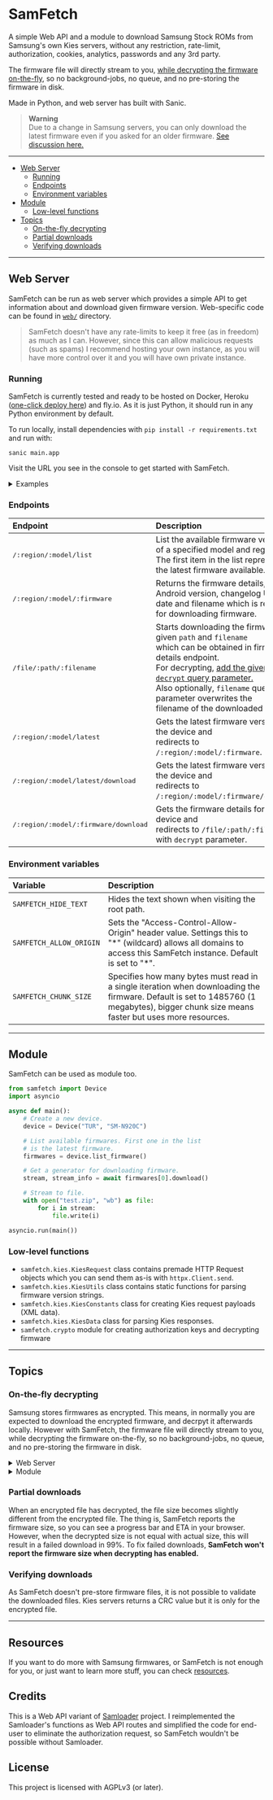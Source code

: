 # SamFetch

A simple Web API and a module to download Samsung Stock ROMs from Samsung's own Kies servers, without any restriction, rate-limit, authorization, cookies, analytics, passwords and any 3rd party. 

The firmware file will directly stream to you, [while decrypting the firmware on-the-fly](#on-the-fly-decrypting), so no background-jobs, no queue, and no pre-storing the firmware in disk.

Made in Python, and web server has built with Sanic.

> **Warning**<br>
> Due to a change in Samsung servers, you can only download the latest firmware even if you asked for an older firmware. [See discussion here.](https://github.com/ysfchn/SamFetch/issues/6)

---

* [Web Server](#web-server)
    * [Running](#running)
    * [Endpoints](#endpoints)
    * [Environment variables](#envrionment-variables)
* [Module](#module)
    * [Low-level functions](#low-level-functions)
* [Topics](#topics)
    * [On-the-fly decrypting](#on-the-fly-decrypting)
    * [Partial downloads](#partial-downloads)
    * [Verifying downloads](#verifying-downloads)

---

## Web Server

SamFetch can be run as web server which provides a simple API to get information about and download given firmware version. Web-specific code can be found in [`web/`](web/) directory.

> SamFetch doesn't have any rate-limits to keep it free (as in freedom) as much as I can. However, since this can allow malicious requests (such as spams) I recommend hosting your own instance, as you will have more control over it and you will have own private instance.

### Running

SamFetch is currently tested and ready to be hosted on Docker, Heroku ([one-click deploy here](https://heroku.com/deploy?template=https://github.com/ysfchn/SamFetch)) and fly.io. As it is just Python, it should run in any Python environment by default.

To run locally, install dependencies with `pip install -r requirements.txt` and run with:

```
sanic main.app
```

Visit the URL you see in the console to get started with SamFetch.

<details>
    <summary>Examples</summary>

```bash
$ curl http://127.0.0.1:8000/firmware/TUR/SM-N920C/latest -L
{
    "display_name": "Galaxy Note5",
    "size": 2530817088,
    "size_readable": "2.36 GB",
    "filename": "SM-N920C_1_20190117104840_n2lqmc6w6w_fac.zip.enc4",
    "path": "/neofus/9/",
    "version": "Nougat (Android 7.0)",
    "encrypt_version": 4,
    "last_modified": 20190117144207,
    "decrypt_key": "0727c304eea8a4d14835a4e6b02c0ce3",
...

$ curl http://127.0.0.1:8000/file/neofus/9/SM-N920C_1_20220819152351_1eub6wdeqb_fac.zip.enc4?decrypt=22992da4a7f887d1c4f5bdc66d116367 -O .
  % Total    % Received % Xferd  Average Speed   Time    Time     Time  Current
                                 Dload  Upload   Total   Spent    Left  Speed
100 27.0M    0 27.0M    0     0  1282k      0 --:--:--  0:00:21 --:--:-- 1499k

$ curl http://127.0.0.1:8000/file/neofus/9/SM-N920C_1_20220819152351_1eub6wdeqb_fac.zip.enc4 -O .
  % Total    % Received % Xferd  Average Speed   Time    Time     Time  Current
                                 Dload  Upload   Total   Spent    Left  Speed
  0 2413M    0 17.1M    0     0  2604k      0  0:15:48  0:00:06  0:15:42 3651k
```
</details> 

### Endpoints

| Endpoint | Description      |
|:---------|:-----------------|
| <samp>/:region/:model/list</samp> | List the available firmware versions of a specified model and region. <br>The first item in the list represents the latest firmware available. |
| <samp>/:region/:model/:firmware</samp> | Returns the firmware details, such as Android version, changelog URL, <br>date and filename which is required for downloading firmware. |
| <samp>/file/:path/:filename</samp> | Starts downloading the firmware with given `path` and `filename` <br>which can be obtained in firmware details endpoint. <br>For decrypting, [add the given key as `decrypt` query parameter.](#on-the-fly-decrypting)<br>Also optionally, `filename` query parameter overwrites the <br>filename of the downloaded file. |
| <samp>/:region/:model/latest</samp> | Gets the latest firmware version for the device and <br>redirects to `/:region/:model/:firmware`. |
| <samp>/:region/:model/latest/download</samp> | Gets the latest firmware version for the device and <br>redirects to `/:region/:model/:firmware/download`. |
| <samp>/:region/:model/:firmware/download</samp> | Gets the firmware details for the device and <br>redirects to `/file/:path/:filename` with `decrypt` parameter. |

### Environment variables

| Variable | Description      |
|:---------|:-----------------|
| `SAMFETCH_HIDE_TEXT` | Hides the text shown when visiting the root path. |
| `SAMFETCH_ALLOW_ORIGIN` | Sets the "Access-Control-Allow-Origin" header value. Settings this to "\*" (wildcard) allows all domains to access this SamFetch instance. Default is set to "\*". |
| `SAMFETCH_CHUNK_SIZE` | Specifies how many bytes must read in a single iteration when downloading the firmware. Default is set to 1485760 (1 megabytes), bigger chunk size means faster but uses more resources. |

---

## Module

SamFetch can be used as module too.

```py
from samfetch import Device
import asyncio

async def main():
    # Create a new device.
    device = Device("TUR", "SM-N920C")

    # List available firmwares. First one in the list
    # is the latest firmware.
    firmwares = device.list_firmware()

    # Get a generator for downloading firmware.
    stream, stream_info = await firmwares[0].download()

    # Stream to file.
    with open("test.zip", "wb") as file:
        for i in stream:
            file.write(i)

asyncio.run(main())
```

### Low-level functions

* `samfetch.kies.KiesRequest` class contains premade HTTP Request objects which you can send them as-is with `httpx.Client.send`.
* `samfetch.kies.KiesUtils` class contains static functions for parsing firmware version strings.
* `samfetch.kies.KiesConstants` class for creating Kies request payloads (XML data).
* `samfetch.kies.KiesData` class for parsing Kies responses.
* `samfetch.crypto` module for creating authorization keys and decrypting firmware

---

## Topics

### On-the-fly decrypting

Samsung stores firmwares as encrypted. This means, in normally you are expected to download the encrypted firmware, and decrpyt it afterwards locally. However with SamFetch, the firmware file will directly stream to you, while decrypting the firmware on-the-fly, so no background-jobs, no queue, and no pre-storing the firmware in disk. 

<details>
    <summary>Web Server</summary><br>

**This behavior is opt-in**, so if you want SamFetch to decrypt the firmware on-the-fly, you need to insert the decryption key that you can also get it from SamFetch.

```bash
# Decrypt key can be found in firmware details.
$ curl http://127.0.0.1:8000/firmware/TUR/SM-N920C/latest -L | jq .decrypt_key
"22992da4a7f887d1c4f5bdc66d116367"

# Join path and filename. Add decryption key as "decrypt" query parameter
# The output is the URL path of the download.
$ curl http://127.0.0.1:8000/firmware/TUR/SM-N920C/latest -L | jq '.path + .filename + "?decrypt=" + .decrypt_key'
"/neofus/9/SM-N920C_1_20220819152351_1eub6wdeqb_fac.zip.enc4?decrypt=22992da4a7f887d1c4f5bdc66d116367"

# SamFetch also returns the full URLs in the response.
$ curl http://127.0.0.1:8000/firmware/TUR/SM-N920C/latest -L | jq '.download_path_decrypt'
"http://127.0.0.1:8000/file/neofus/9/SM-N920C_1_20220819152351_1eub6wdeqb_fac.zip.enc4?decrypt=22992da4a7f887d1c4f5bdc66d116367"
```
</details> 
<details>
    <summary>Module</summary><br>

Decryption **is enabled by default** for module usage.

```py
from samfetch import Device
import asyncio

async def main():
    device = Device("TUR", "SM-N920C")
    firmwares = device.list_firmware()

    stream, stream_info = await firmwares[0].download(
        decrypt = True
    )
    ...

asyncio.run(main())
```
</details> 

### Partial downloads

When an encrypted file has decrypted, the file size becomes slightly different from the encrypted file. The thing is, SamFetch reports the firmware size, so you can see a progress bar and ETA in your browser. However, when the decrypted size is not equal with actual size, this will result in a failed download in 99%. To fix failed downloads, **SamFetch won't report the firmware size when decrypting has enabled.**

### Verifying downloads

As SamFetch doesn't pre-store firmware files, it is not possible to validate the downloaded files. Kies servers returns a CRC value but it is only for the encrypted file.

---

## Resources

If you want to do more with Samsung firmwares, or SamFetch is not enough for you, or just want to learn more stuff, you can check [resources](RESOURCES.md).

## Credits

This is a Web API variant of [Samloader](https://github.com/nlscc/samloader) project. I reimplemented the Samloader's functions as Web API routes and simplified the code for end-user to eliminate the authorization request, so SamFetch wouldn't be possible without Samloader.

## License

This project is licensed with AGPLv3 (or later).
